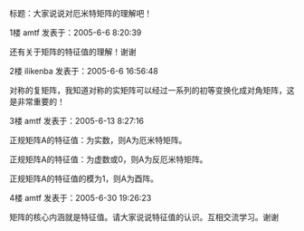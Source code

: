 标题：大家说说对厄米特矩阵的理解吧！

1楼 amtf 发表于：2005-6-6 8:20:39

还有关于矩阵的特征值的理解！谢谢

2楼 ilikenba 发表于：2005-6-6 16:56:48

对称的复矩阵，我知道对称的实矩阵可以经过一系列的初等变换化成对角矩阵，这是非常重要的！



3楼 amtf 发表于：2005-6-13 8:27:16

正规矩阵A的特征值：为实数，则A为厄米特矩阵。



正规矩阵A的特征值：为虚数或0，则A为反厄米特矩阵。



正规矩阵A的特征值的模为1，则A为酉阵。







4楼 amtf 发表于：2005-6-30 19:26:23

矩阵的核心内涵就是特征值。请大家说说特征值的认识。互相交流学习。谢谢

